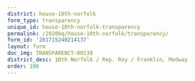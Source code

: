 ```yaml
---
district: house-10th-norfolk
form_type: transparency
unique_id: house-10th-norfolk-transparency
permalink: /2020bq/house-10th-norfolk/transparency/
form_id: '201715240214137'
layout: form
doc_img: TRANSPARENCY-00130
district_desc: 10th Norfolk / Rep. Roy / Franklin, Medway
order: 106
---
```

